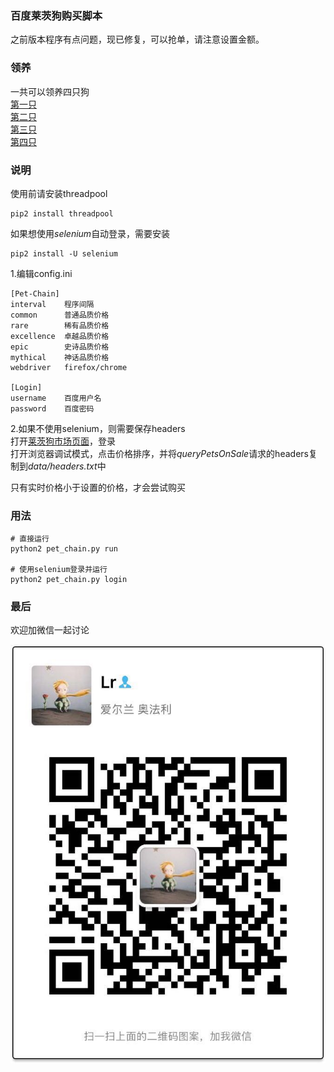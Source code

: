 ### 百度莱茨狗购买脚本

之前版本程序有点问题，现已修复，可以抢单，请注意设置金额。

>

### 领养
一共可以领养四只狗  
[第一只](https://pet-chain.baidu.com/chain/splash)  
[第二只](https://pet-chain.baidu.com/chain/splash?appId=2&tpl=wallet)  
[第三只](https://pet-chain.baidu.com/chain/splash?appId=3&tpl=wallet)  
[第四只](https://pet-chain.baidu.com/chain/splash?appId=4&tpl=wallet)  

>

### 说明

使用前请安装threadpool

    pip2 install threadpool

如果想使用*selenium*自动登录，需要安装

    pip2 install -U selenium

1.编辑config.ini  
    
    [Pet-Chain]
    interval    程序间隔
    common      普通品质价格
    rare        稀有品质价格
    excellence  卓越品质价格
    epic        史诗品质价格
    mythical    神话品质价格
    webdriver   firefox/chrome

    [Login]
    username    百度用户名
    password    百度密码  

2.如果不使用selenium，则需要保存headers  
打开[莱茨狗市场页面](https://pet-chain.baidu.com/chain/dogMarket?t=1517819157016)，登录  
打开浏览器调试模式，点击价格排序，并将*queryPetsOnSale*请求的headers复制到*data/headers.txt*中  



只有实时价格小于设置的价格，才会尝试购买  

>

### 用法

    # 直接运行
    python2 pet_chain.py run
    
    # 使用selenium登录并运行
    python2 pet_chain.py login


>

### 最后

欢迎加微信一起讨论  

![](./wechat/webwxgetmsgimg.png)